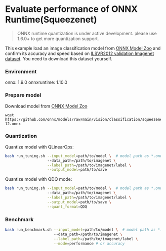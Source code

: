 # Evaluate performance of ONNX Runtime(Squeezenet) 
>ONNX runtime quantization is under active development. please use 1.6.0+ to get more quantization support. 

This example load an image classification model from [ONNX Model Zoo](https://github.com/onnx/models) and confirm its accuracy and speed based on [ILSVR2012 validation Imagenet dataset](http://www.image-net.org/challenges/LSVRC/2012/downloads). You need to download this dataset yourself.

### Environment
onnx: 1.9.0
onnxruntime: 1.10.0

### Prepare model
Download model from [ONNX Model Zoo](https://github.com/onnx/models)

```shell
wget https://github.com/onnx/models/raw/main/vision/classification/squeezenet/model/squeezenet1.0-12.onnx
```

### Quantization

Quantize model with QLinearOps:

```bash
bash run_tuning.sh --input_model=path/to/model \  # model path as *.onnx
                   --data_path=/path/to/imagenet \
                   --label_path=/path/to/imagenet/label \
                   --output_model=path/to/save
```

Quantize model with QDQ mode:

```bash
bash run_tuning.sh --input_model=path/to/model \  # model path as *.onnx
                   --data_path=/path/to/imagenet \
                   --label_path=/path/to/imagenet/label \
                   --output_model=path/to/save \
                   --quant_format=QDQ
```

### Benchmark 

```bash
bash run_benchmark.sh --input_model=path/to/model \  # model path as *.onnx
                      --data_path=/path/to/imagenet \
                      --label_path=/path/to/imagenet/label \
                      --mode=performance # or accuracy
```

